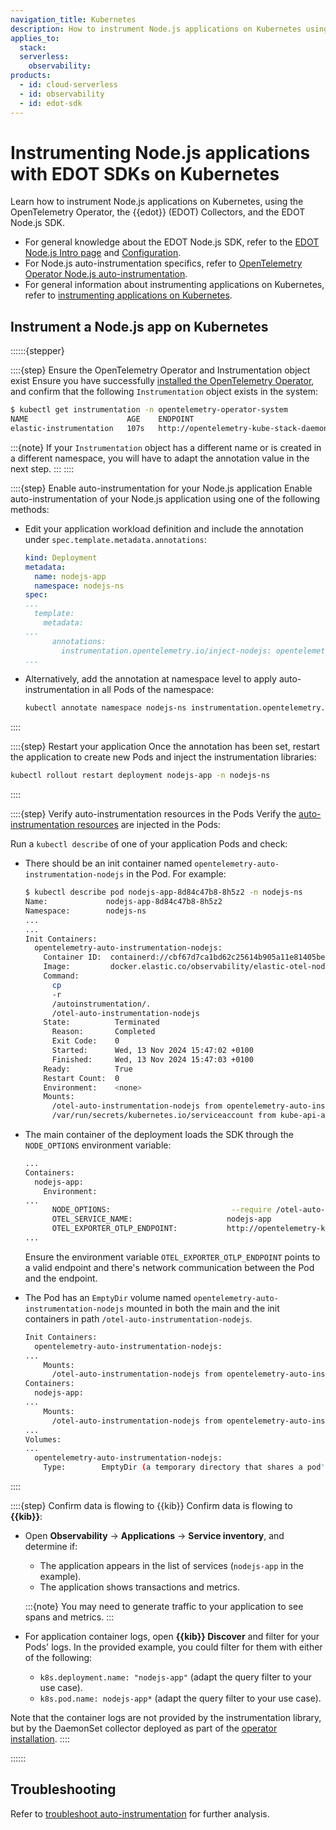 ```yaml
---
navigation_title: Kubernetes
description: How to instrument Node.js applications on Kubernetes using the Elastic Distribution of OpenTelemetry (EDOT).
applies_to:
  stack:
  serverless:
    observability:
products:
  - id: cloud-serverless
  - id: observability
  - id: edot-sdk
---
```


# Instrumenting Node.js applications with EDOT SDKs on Kubernetes

Learn how to instrument Node.js applications on Kubernetes, using the OpenTelemetry Operator, the {{edot}} (EDOT) Collectors, and the EDOT Node.js SDK.

- For general knowledge about the EDOT Node.js SDK, refer to the [EDOT Node.js Intro page](/reference/edot-sdks/nodejs/index.md) and [Configuration](/reference/edot-sdks/nodejs/configuration.md).
- For Node.js auto-instrumentation specifics, refer to [OpenTelemetry Operator Node.js auto-instrumentation](https://opentelemetry.io/docs/kubernetes/operator/automatic/#nodejs).
- For general information about instrumenting applications on Kubernetes, refer to [instrumenting applications on Kubernetes](/reference/use-cases/kubernetes/instrumenting-applications.md).

## Instrument a Node.js app on Kubernetes

::::::{stepper}

::::{step} Ensure the OpenTelemetry Operator and Instrumentation object exist
Ensure you have successfully [installed the OpenTelemetry Operator](/reference/use-cases/kubernetes/deployment.md), and confirm that the following `Instrumentation` object exists in the system:

```bash
$ kubectl get instrumentation -n opentelemetry-operator-system
NAME                      AGE    ENDPOINT
elastic-instrumentation   107s   http://opentelemetry-kube-stack-daemon-collector.opentelemetry-operator-system.svc.cluster.local:4318
```

:::{note}
If your `Instrumentation` object has a different name or is created in a different namespace, you will have to adapt the annotation value in the next step.
:::
::::

::::{step} Enable auto-instrumentation for your Node.js application
Enable auto-instrumentation of your Node.js application using one of the following methods:

- Edit your application workload definition and include the annotation under `spec.template.metadata.annotations`:

  ```yaml
  kind: Deployment
  metadata:
    name: nodejs-app
    namespace: nodejs-ns
  spec:
  ...
    template:
      metadata:
  ...
        annotations:
          instrumentation.opentelemetry.io/inject-nodejs: opentelemetry-operator-system/elastic-instrumentation
  ...
  ```

- Alternatively, add the annotation at namespace level to apply auto-instrumentation in all Pods of the namespace:

  ```bash
  kubectl annotate namespace nodejs-ns instrumentation.opentelemetry.io/inject-nodejs=opentelemetry-operator-system/elastic-instrumentation
  ```
::::

::::{step} Restart your application
Once the annotation has been set, restart the application to create new Pods and inject the instrumentation libraries:

  ```bash
  kubectl rollout restart deployment nodejs-app -n nodejs-ns
  ```
::::

::::{step} Verify auto-instrumentation resources in the Pods
Verify the [auto-instrumentation resources](/reference/use-cases/kubernetes/instrumenting-applications.md#how-auto-instrumentation-works) are injected in the Pods:

Run a `kubectl describe` of one of your application Pods and check:

- There should be an init container named `opentelemetry-auto-instrumentation-nodejs` in the Pod. For example:

  ```bash
  $ kubectl describe pod nodejs-app-8d84c47b8-8h5z2 -n nodejs-ns
  Name:             nodejs-app-8d84c47b8-8h5z2
  Namespace:        nodejs-ns
  ...
  ...
  Init Containers:
    opentelemetry-auto-instrumentation-nodejs:
      Container ID:  containerd://cbf67d7ca1bd62c25614b905a11e81405bed6fd215f2df21f84b90fd0279230b
      Image:         docker.elastic.co/observability/elastic-otel-node:0.5.0
      Command:
        cp
        -r
        /autoinstrumentation/.
        /otel-auto-instrumentation-nodejs
      State:          Terminated
        Reason:       Completed
        Exit Code:    0
        Started:      Wed, 13 Nov 2024 15:47:02 +0100
        Finished:     Wed, 13 Nov 2024 15:47:03 +0100
      Ready:          True
      Restart Count:  0
      Environment:    <none>
      Mounts:
        /otel-auto-instrumentation-nodejs from opentelemetry-auto-instrumentation-nodejs (rw)
        /var/run/secrets/kubernetes.io/serviceaccount from kube-api-access-swhn5 (ro)
  ```

- The main container of the deployment loads the SDK through the `NODE_OPTIONS` environment variable:

  ```bash
  ...
  Containers:
    nodejs-app:
      Environment:
  ...
        NODE_OPTIONS:                           --require /otel-auto-instrumentation-nodejs/autoinstrumentation.js
        OTEL_SERVICE_NAME:                     nodejs-app
        OTEL_EXPORTER_OTLP_ENDPOINT:           http://opentelemetry-kube-stack-daemon-collector.opentelemetry-operator-system.svc.cluster.local:4318
  ...
  ```

  Ensure the environment variable `OTEL_EXPORTER_OTLP_ENDPOINT` points to a valid endpoint and there's network communication between the Pod and the endpoint.

- The Pod has an `EmptyDir` volume named `opentelemetry-auto-instrumentation-nodejs` mounted in both the main and the init containers in path `/otel-auto-instrumentation-nodejs`.

  ```bash
  Init Containers:
    opentelemetry-auto-instrumentation-nodejs:
  ...
      Mounts:
        /otel-auto-instrumentation-nodejs from opentelemetry-auto-instrumentation-nodejs (rw)
  Containers:
    nodejs-app:
  ...
      Mounts:
        /otel-auto-instrumentation-nodejs from opentelemetry-auto-instrumentation-nodejs (rw)
  ...
  Volumes:
  ...
    opentelemetry-auto-instrumentation-nodejs:
      Type:        EmptyDir (a temporary directory that shares a pod's lifetime)
  ```
::::

::::{step} Confirm data is flowing to {{kib}}
Confirm data is flowing to **{{kib}}**:

- Open **Observability** → **Applications** → **Service inventory**, and determine if:
    - The application appears in the list of services (`nodejs-app` in the example).
    - The application shows transactions and metrics.

    :::{note}
    You may need to generate traffic to your application to see spans and metrics.
    :::

- For application container logs, open **{{kib}} Discover** and filter for your Pods' logs. In the provided example, you could filter for them with either of the following:
    - `k8s.deployment.name: "nodejs-app"` (adapt the query filter to your use case).
    - `k8s.pod.name: nodejs-app*` (adapt the query filter to your use case).

Note that the container logs are not provided by the instrumentation library, but by the DaemonSet collector deployed as part of the [operator installation](/reference/use-cases/kubernetes/deployment.md).
::::

::::::

## Troubleshooting

Refer to [troubleshoot auto-instrumentation](/reference/use-cases/kubernetes/instrumenting-applications.md#troubleshooting-auto-instrumentation) for further analysis.
